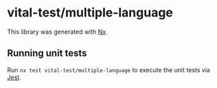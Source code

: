 # vital-test/multiple-language

This library was generated with [Nx](https://nx.dev).

## Running unit tests

Run `nx test vital-test/multiple-language` to execute the unit tests via [Jest](https://jestjs.io).
